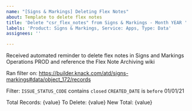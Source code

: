 ```yaml
---
name: "[Signs & Markings] Deleting Flex Notes"
about: Template to delete flex notes
title: 'Delete "csr_flex_notes" from Signs & Markings - Month YEAR '
labels: 'Product: Signs & Markings, Service: Apps, Type: Data'
assignees: ''

---
```


Received automated reminder to delete flex notes in Signs and Markings Operations PROD and reference the Flex Note Archiving wiki

Ran filter on: https://builder.knack.com/atd/signs-markings#data/object_172/records

Filter:
`ISSUE_STATUS_CODE` contains `closed`
`CREATED_DATE` is `before` 01/01/21

Total Records: {value}
To Delete: {value}
New Total: {value}
